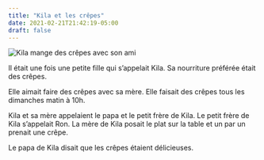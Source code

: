 ```yaml
---
title: "Kila et les crêpes"
date: 2021-02-21T21:42:19-05:00
draft: false
---
```


![Kila mange des crêpes avec son ami](/images/kila-crepe.jpg)

Il était une fois une petite fille qui s’appelait Kila. Sa nourriture préférée était des crêpes.

Elle aimait faire des crêpes avec sa mère. Elle faisait des crêpes tous les dimanches matin à 10h. 

Kila et sa mère appelaient le papa et le petit frère de Kila. Le petit frère de Kila s’appelait Ron. La mère de Kila posait le plat sur la table et un par un prenait une crêpe. 

Le papa de Kila disait que les crêpes étaient délicieuses.